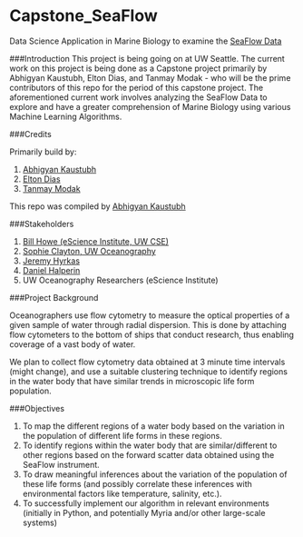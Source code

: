 # Capstone_SeaFlow
Data	Science Application	in Marine	Biology to examine the  [SeaFlow Data](http://armbrustlab.ocean.washington.edu/resources/seaflow)

###Introduction
This project is being going on at UW Seattle. The current work on this project is being done as a Capstone project primarily by Abhigyan Kaustubh, Elton Dias, and Tanmay Modak - who will be the prime contributors of this repo for the period of this capstone project. 
The aforementioned current work involves analyzing the SeaFlow Data to explore and have a greater comprehension of Marine Biology using various Machine Learning Algorithms. 

###Credits

Primarily build by:

1. [Abhigyan Kaustubh](www.linkedin.com/in/abhigyankaustubh/en)
2. [Elton Dias](www.linkedin.com/in/eltondias/en)
3. [Tanmay Modak](www.linkedin.com/pub/tanmay-modak/58/537/a2b/en)

This repo was compiled by [Abhigyan Kaustubh](www.linkedin.com/in/abhigyankaustubh/en) 

###Stakeholders

1. [Bill	Howe (eScience	Institute,	UW	CSE)](www.linkedin.com/in/billghowe/en)
2. [Sophie	Clayton,	UW	Oceanography](www.linkedin.com/in/sophieaclayton/en)
3. [Jeremy Hyrkas](https://github.com/jhyrkas)
4. [Daniel Halperin](https://github.com/dhalperi)
5. UW	Oceanography	Researchers	(eScience	Institute)

###Project Background

Oceanographers	use	flow	cytometry	to	measure	the	optical	properties	of	a	given	sample	of	water	through	radial	dispersion.	This	is	done	by	attaching	flow	cytometers	to	the	bottom	of	ships	that	conduct	research,	thus	enabling	coverage	of	a	vast	body	of	water.	

We	plan	to	collect	flow	cytometry	data	obtained	at	3	minute	time	intervals	(might	change),	and	use	a	suitable	clustering	technique	to	identify	regions	in the	water	body	that	have	similar	trends	in	microscopic	life	form	population.	

###Objectives

1. To	map	the	different	regions	of	a	water	body	based	on	the	variation	in	the	population	of	different	life	forms	in	these	regions.
2. To	identify	regions	within	the	water	body	that	are	similar/different	to other	regions	based	on	the	forward	scatter	data	obtained	using	the	SeaFlow	instrument.	
3. To	draw	meaningful	inferences	about	the	variation	of	the	population	of	these	life	forms	(and	possibly	correlate	these	inferences	with	environmental	factors	like	temperature,	salinity,	etc.).
4. To	successfully	implement	our	algorithm	in	relevant	environments	(initially	in	Python,	and	potentially	Myria	and/or	other	large-scale	systems)

